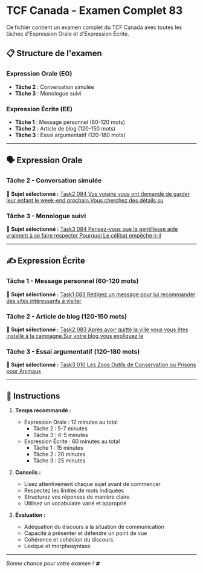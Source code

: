 # TCF Canada - Examen Complet 83

Ce fichier contient un examen complet du TCF Canada avec toutes les tâches d'Expression Orale et d'Expression Écrite.

## 📋 Structure de l'examen

### Expression Orale (EO)
- **Tâche 2** : Conversation simulée
- **Tâche 3** : Monologue suivi

### Expression Écrite (EE)  
- **Tâche 1** : Message personnel (60-120 mots)
- **Tâche 2** : Article de blog (120-150 mots)
- **Tâche 3** : Essai argumentatif (120-180 mots)

---

## 🗣️ Expression Orale

### Tâche 2 - Conversation simulée

**📄 Sujet sélectionné :** [Task2 084 Vos voisins vous ont demandé de garder leur enfant le week-end prochain.Vous cherchez des détails su](../tcf_canada/eo/task2/task2_084_Vos_voisins_vous_ont_demandé_de_garder_leur_enfant_le_week-end_prochain.Vous_cherchez_des_détails_su.md)

### Tâche 3 - Monologue suivi

**📄 Sujet sélectionné :** [Task3 084 Pensez-vous que la gentillesse aide vraiment à se faire respecter Pourquoi Le célibat empêche-t-il](../tcf_canada/eo/task3/task3_084_Pensez-vous_que_la_gentillesse_aide_vraiment_à_se_faire_respecter_Pourquoi_Le_célibat_empêche-t-il.md)

---

## ✍️ Expression Écrite

### Tâche 1 - Message personnel (60-120 mots)

**📄 Sujet sélectionné :** [Task1 083 Rédigez un message pour lui recommander des sites intéressants à visiter](../tcf_canada/ee/task1/task1_083_Rédigez_un_message_pour_lui_recommander_des_sites_intéressants_à_visiter.md)

### Tâche 2 - Article de blog (120-150 mots)

**📄 Sujet sélectionné :** [Task2 083 Après avoir quitté la ville vous vous êtes installé à la campagne.Sur votre blog vous expliquez le](../tcf_canada/ee/task2/task2_083_Après_avoir_quitté_la_ville_vous_vous_êtes_installé_à_la_campagne.Sur_votre_blog_vous_expliquez_le.md)

### Tâche 3 - Essai argumentatif (120-180 mots)

**📄 Sujet sélectionné :** [Task3 010 Les Zoos Outils de Conservation ou Prisons pour Animaux](../tcf_canada/ee/task3/task3_010_Les_Zoos_Outils_de_Conservation_ou_Prisons_pour_Animaux.md)

---

## 📝 Instructions

1. **Temps recommandé :**
   - Expression Orale : 12 minutes au total
     - Tâche 2 : 5-7 minutes
     - Tâche 3 : 4-5 minutes
   - Expression Écrite : 60 minutes au total
     - Tâche 1 : 15 minutes
     - Tâche 2 : 20 minutes  
     - Tâche 3 : 25 minutes

2. **Conseils :**
   - Lisez attentivement chaque sujet avant de commencer
   - Respectez les limites de mots indiquées
   - Structurez vos réponses de manière claire
   - Utilisez un vocabulaire varié et approprié

3. **Évaluation :**
   - Adéquation du discours à la situation de communication
   - Capacité à présenter et défendre un point de vue
   - Cohérence et cohésion du discours
   - Lexique et morphosyntaxe

---

*Bonne chance pour votre examen ! 🍀*
